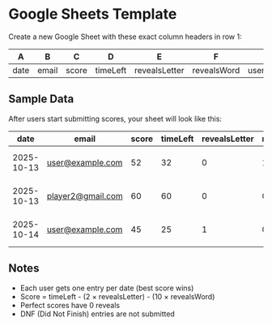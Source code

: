 # Google Sheets Template

Create a new Google Sheet with these exact column headers in row 1:

| A | B | C | D | E | F | G | H |
|---|---|---|---|---|---|---|---|
| date | email | score | timeLeft | revealsLetter | revealsWord | userAgent | timestamp |

## Sample Data

After users start submitting scores, your sheet will look like this:

| date | email | score | timeLeft | revealsLetter | revealsWord | userAgent | timestamp |
|------|-------|-------|----------|---------------|-------------|-----------|-----------|
| 2025-10-13 | user@example.com | 52 | 32 | 0 | 1 | Mozilla/5.0... | 2025-10-13 09:30:00 |
| 2025-10-13 | player2@gmail.com | 60 | 60 | 0 | 0 | Mozilla/5.0... | 2025-10-13 10:15:00 |
| 2025-10-14 | user@example.com | 45 | 25 | 1 | 0 | Mozilla/5.0... | 2025-10-14 08:45:00 |

## Notes

- Each user gets one entry per date (best score wins)
- Score = timeLeft - (2 × revealsLetter) - (10 × revealsWord)
- Perfect scores have 0 reveals
- DNF (Did Not Finish) entries are not submitted